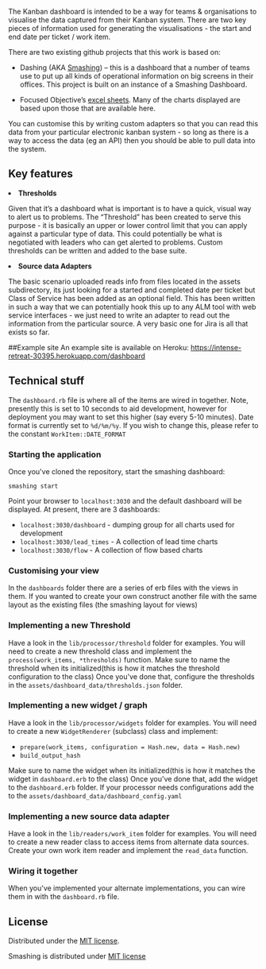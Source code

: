 The Kanban dashboard is intended to be a way for teams & organisations to visualise the data captured from their Kanban system.
There are two key pieces of information used for generating the visualisations - the start and end date per ticket / work item.

There are two existing github projects that this work is based on:
  
  - Dashing (AKA [Smashing](https://github.com/Smashing/smashing)) – this is a dashboard that a number of teams use to 
  put up all kinds of operational information on big screens in their offices. This project is built on an instance of 
  a Smashing Dashboard. 
  
  - Focused Objective’s [excel sheets](https://github.com/FocusedObjective/FocusedObjective.Resources). Many of the charts
  displayed are based upon those that are available here. 


You can customise this by writing custom adapters so that you can read this data from your particular electronic kanban system - 
so long as there is a way to access the data (eg an API) then you should be able to pull data into the system.

## Key features 


<li><b>Thresholds</b></li>

Given that it’s a dashboard what is important is to have a quick, visual way to alert us to problems. 
The “Threshold” has been created to serve this purpose - it is basically an upper or lower control limit that you can apply 
against a particular type of data. This could potentially be what is negotiated with leaders who can get alerted to problems.
Custom thresholds can be written and added to the base suite. 

<li><b>Source data Adapters</b></li>

The basic scenario uploaded reads info from files located in the assets subdirectory, its just looking for a 
started and completed date per ticket but Class of Service has been added as an optional field. 
This has been written in such a way that we can potentially hook this up to any ALM tool with web service interfaces 
\- we just need to write an adapter to read out the information from the particular source. A very basic one for Jira is 
all that exists so far.
 
 
##Example site
An example site is available on Heroku:
https://intense-retreat-30395.herokuapp.com/dashboard 

## Technical stuff
 
The <code>dashboard.rb</code> file is where all of the items are wired in together. Note, presently this is set to 10 seconds to aid development, however for deployment you may want to set this higher (say every 5-10 minutes). 
Date format is currently set to <code>%d/%m/%y</code>. If you wish to change this, please refer to the constant <code>WorkItem::DATE_FORMAT</code>

### Starting the application 
Once you've cloned the repository, start the smashing dashboard:

<code>smashing start</code>

Point your browser to <code>localhost:3030</code> and the default dashboard will be displayed. At present, there are 3 dashboards:

<ul>
<li><code>localhost:3030/dashboard</code>  - dumping group for all charts used for development</li>
<li><code>localhost:3030/lead_times</code> - A collection of lead time charts</li>
<li><code>localhost:3030/flow</code> - A collection of flow based charts</li> 
</ul>
 
### Customising your view
In the <code>dashboards</code> folder there are a series of erb files with the views in them. If you wanted to create your own
 construct another file with the same layout as the existing files (the smashing layout for views)

### Implementing a new Threshold
Have a look in the <code>lib/processor/threshold</code> folder for examples. You will need to create a new threshold class and implement the <code>process(work_items, *thresholds)</code> function.
Make sure to name the threshold when its initialized(this is how it matches the threshold configuration to the class)
Once you've done that, configure the thresholds in the <code>assets/dashboard_data/thresholds.json</code> folder.
 

### Implementing a new widget / graph
Have a look in the <code>lib/processor/widgets</code> folder for examples. You will need to create a new <code>WidgetRenderer</code> (subclass) class and implement:

<ul>
 <li><code>prepare(work_items, configuration = Hash.new, data = Hash.new)</code></li>
 <li><code>build_output_hash</code></li>
</ul>

 
Make sure to name the widget when its initialized(this is how it matches the widget in <code>dashboard.erb</code> to the class)
Once you've done that, add the widget to the <code>dashboard.erb</code> folder.
If your processor needs configurations add the to the <code>assets/dashboard_data/dashboard_config.yaml</code>

### Implementing a new source data adapter
Have a look in the <code>lib/readers/work_item</code> folder for examples. You will need to create a new reader class to access items from alternate data sources.
Create your own work item reader and implement the <code>read_data</code> function.   

### Wiring it together
When you've implemented your alternate implementations, you can wire them in with the <code>dashboard.rb</code> file.
        
 
## License
 
Distributed under the [MIT license](License.txt).
 
Smashing is distributed under [MIT license](https://github.com/Smashing/smashing/blob/master/MIT-LICENSE)
